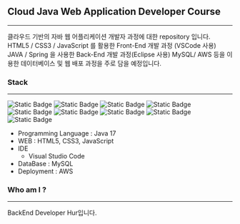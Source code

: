 ## Cloud Java Web Application Developer Course
---
클라우드 기반의 자바 웹 어플리케이션 개발자 과정에 대한 repository 입니다.
HTML5 / CSS3 / JavaScript 를 활용한 Front-End 개발 과정 (VSCode 사용)
JAVA / Spring 을 사용한 Back-End 개발 과정(Eclipse 사용)
MySQL/ AWS 등을 이용한 데이터베이스 및 웹 배포 과정을 주로 담을 예정입니다.

### Stack
---
![Static Badge](https://img.shields.io/badge/GitHub-%23181717?style=for-the-badge&logo=GitHub&logoColor=white&labelColor=#181717)
![Static Badge](https://img.shields.io/badge/HTML5-%23E34F26?style=for-the-badge&logo=HTML5&logoColor=white&labelColor=white)
![Static Badge](https://img.shields.io/badge/CSS3-%231572B6?style=for-the-badge&logo=CSS3&logoColor=white&labelColor=white)
![Static Badge](https://img.shields.io/badge/JavaScript-%23F7DF1E?style=for-the-badge&logo=JavaScript&logoColor=white&labelColor=white)
![Static Badge](https://img.shields.io/badge/Eclipse%20IDE-%232C2255?style=for-the-badge&logo=Eclipse%20IDE&logoColor=white&labelColor=white)
![Static Badge](https://img.shields.io/badge/Spring-%236DB33F?style=for-the-badge&logo=Spring&logoColor=white&labelColor=white)
![Static Badge](https://img.shields.io/badge/MySQL-%234479A1?style=for-the-badge&logo=MySQL&logoColor=white&labelColor=white)
![Static Badge](https://img.shields.io/badge/Amazon%20AWS-%23232F3E?style=for-the-badge&logo=Amazon%20AWS&logoColor=white&labelColor=white)
![Static Badge](https://img.shields.io/badge/Notion-%23000000?style=for-the-badge&logo=Notion&logoColor=%23000000&labelColor=#000000)

- Programming Language : Java 17
- WEB : HTML5, CSS3, JavaScript 
- IDE
  + Visual Studio Code
- DataBase : MySQL
- Deployment : AWS

### Who am I ?
---
BackEnd Developer Hur입니다.
